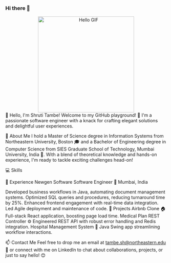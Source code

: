 ### Hi there 👋

<div align="center">
  <img src="https://media.giphy.com/media/l41YtZOb9EUfE2Y3i/giphy.gif" alt="Hello GIF" width="300"/>
</div>
👋 Hello, I'm Shruti Tambe!
Welcome to my GitHub playground! 🎉 I'm a passionate software engineer with a knack for crafting elegant solutions and delightful user experiences.

🌟 About Me
I hold a Master of Science degree in Information Systems from Northeastern University, Boston 🎓 and a Bachelor of Engineering degree in Computer Science from SIES Graduate School of Technology, Mumbai University, India 🚀. With a blend of theoretical knowledge and hands-on experience, I'm ready to tackle exciting challenges head-on!

💻 Skills

💼 Experience
Newgen Software
Software Engineer
📍 Mumbai, India

Developed business workflows in Java, automating document management systems.
Optimized SQL queries and procedures, reducing turnaround time by 25%.
Enhanced frontend engagement with real-time data integration.
Led Agile deployment and maintenance of code.
🚀 Projects
Airbnb Clone
🏠 Full-stack React application, boosting page load time.
Medical Plan REST Controller
⚙️ Engineered REST API with robust error handling and Redis integration.
Hospital Management System
🏥 Java Swing app streamlining workflow interactions.

📫 Contact Me
Feel free to drop me an email at tambe.sh@northeastern.edu 📧 or connect with me on LinkedIn to chat about collaborations, projects, or just to say hello! 😊

